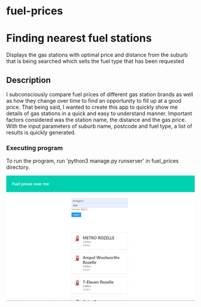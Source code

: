 # fuel-prices
# Finding nearest fuel stations

Displays the gas stations with optimal price and distance from the suburb that is being searched which sells the fuel type that has been requested

## Description

I subconsciously compare fuel prices of different gas station brands as well as how they change over time to find an opportunity to fill up at a good price. That being said, I wanted to create this app to quickly show me details of gas stations in a quick and easy to understand manner. Important factors considered was the station name, the distance and the gas price. With the input parameters of suburb name, postcode and fuel type, a list of results is quickly generated. 

### Executing program

To run the program, run 'python3 manage.py runserver' in fuel_prices directory.

![](fuel_application.png)
